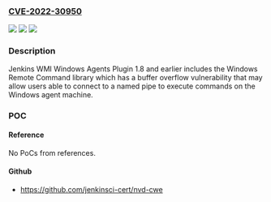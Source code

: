 ### [CVE-2022-30950](https://cve.mitre.org/cgi-bin/cvename.cgi?name=CVE-2022-30950)
![](https://img.shields.io/static/v1?label=Product&message=Jenkins%20WMI%20Windows%20Agents%20Plugin&color=blue)
![](https://img.shields.io/static/v1?label=Version&message=%3C%3D%201.8%20&color=brighgreen)
![](https://img.shields.io/static/v1?label=Vulnerability&message=CWE-119%3A%20Improper%20Restriction%20of%20Operations%20within%20the%20Bounds%20of%20a%20Memory%20Buffer&color=brighgreen)

### Description

Jenkins WMI Windows Agents Plugin 1.8 and earlier includes the Windows Remote Command library which has a buffer overflow vulnerability that may allow users able to connect to a named pipe to execute commands on the Windows agent machine.

### POC

#### Reference
No PoCs from references.

#### Github
- https://github.com/jenkinsci-cert/nvd-cwe

